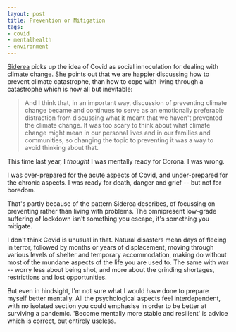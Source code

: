 ```yaml
---
layout: post
title: Prevention or Mitigation
tags:
- covid
- mentalhealth
- environment
---
```




[Siderea](https://siderea.dreamwidth.org/1698902.html) picks up the idea of Covid as social innoculation for dealing with climate change. She points out that we are happier discussing how to prevent climate catastrophe, than how to cope with living through a catastrophe which is now all but inevitable:

> And I think that, in an important way, discussion of preventing climate  change became and continues to serve as an emotionally preferable  distraction from discussing what it meant that we haven't prevented the  climate change.  It was too scary to think about what climate change  might mean in our personal lives and in our families and communities, so changing the topic to preventing it was a way to avoid thinking about  that.

This time last year, I *thought* I was mentally ready for Corona. I was wrong. 

I was over-prepared for the acute aspects of Covid, and under-prepared for the chronic aspects. I was ready for death, danger and grief -- but not for boredom.

That's partly because of the pattern Siderea describes, of focussing on preventing rather than living with problems. The omnipresent low-grade suffering of lockdown isn't something you escape, it's something you mitigate.

I don't think Covid is unusual in that. Natural disasters mean days of fleeing in terror, followed by months or years of displacement, moving through various levels of shelter and temporary accommodation, making do without most of the mundane aspects of the life you are used to. The same with war -- worry less about being shot, and more about the grinding shortages, restrictions and lost opportunities.

But even in hindsight, I'm not sure what I would have done to prepare myself better mentally. All the psychological aspects feel interdependent, with no isolated section you could emphasise in order to be better at surviving a pandemic. 'Become mentally more stable and resilient' is advice which is correct, but entirely useless.